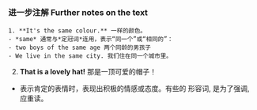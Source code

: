 ### 进一步注解 Further notes on the text
```
1. **It's the same colour.** 一样的颜色。
- *same* 通常与*定冠词*连用，表示“同一个”或“相同的”：
- two boys of the same age 两个同龄的男孩子
- We live in the same city. 我们住在同一个城市里。
```
2. **That is a lovely hat!** 那是一顶可爱的帽子！
- 表示肯定的表情时，表现出积极的情感或态度。有些的 形容词, 是为了强调, 应重读。

